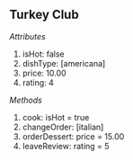 ## Turkey Club

_Attributes_
1. isHot: false
2. dishType: [americana]
3. price: 10.00
4. rating: 4

_Methods_
1. cook: isHot = true
2. changeOrder: [italian]
3. orderDessert: price = 15.00
4. leaveReview: rating = 5
